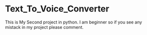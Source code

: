 # Text_To_Voice_Converter
This is My Second project in python.
I am beginner so if you see any mistack in my project please comment. 
